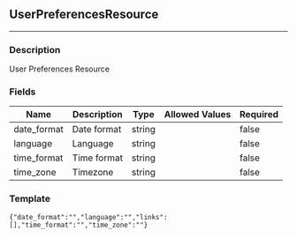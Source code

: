 ## UserPreferencesResource
---
### Description
User Preferences Resource
### Fields
| Name | Description | Type | Allowed Values | Required |
| ---- | ----------- | ---- | -------------- | -------- |
| date_format | Date format | string |  | false |
| language | Language | string |  | false |
| time_format | Time format | string |  | false |
| time_zone | Timezone | string |  | false |
### Template
```
{"date_format":"","language":"","links":[],"time_format":"","time_zone":""}
```
